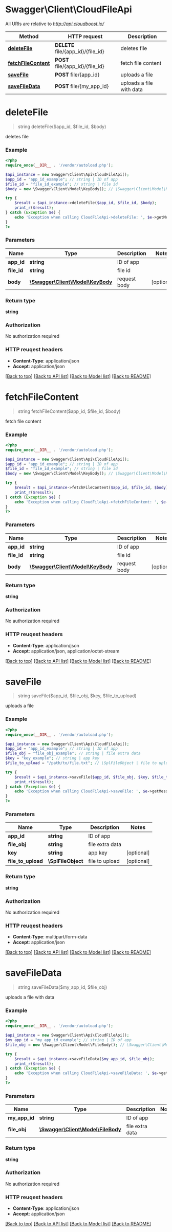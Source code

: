 # Swagger\Client\CloudFileApi

All URIs are relative to *http://api.cloudboost.io/*

Method | HTTP request | Description
------------- | ------------- | -------------
[**deleteFile**](CloudFileApi.md#deleteFile) | **DELETE** file/{app_id}/{file_id} | deletes file
[**fetchFileContent**](CloudFileApi.md#fetchFileContent) | **POST** file/{app_id}/{file_id} | fetch file content
[**saveFile**](CloudFileApi.md#saveFile) | **POST** file/{app_id} | uploads a file
[**saveFileData**](CloudFileApi.md#saveFileData) | **POST** file/{my_app_id} | uploads a file with data


# **deleteFile**
> string deleteFile($app_id, $file_id, $body)

deletes file



### Example 
```php
<?php
require_once(__DIR__ . '/vendor/autoload.php');

$api_instance = new Swagger\Client\Api\CloudFileApi();
$app_id = "app_id_example"; // string | ID of app
$file_id = "file_id_example"; // string | file id
$body = new \Swagger\Client\Model\KeyBody(); // \Swagger\Client\Model\KeyBody | request body

try { 
    $result = $api_instance->deleteFile($app_id, $file_id, $body);
    print_r($result);
} catch (Exception $e) {
    echo 'Exception when calling CloudFileApi->deleteFile: ', $e->getMessage(), "\n";
}
?>
```

### Parameters

Name | Type | Description  | Notes
------------- | ------------- | ------------- | -------------
 **app_id** | **string**| ID of app | 
 **file_id** | **string**| file id | 
 **body** | [**\Swagger\Client\Model\KeyBody**](\Swagger\Client\Model\KeyBody.md)| request body | [optional] 

### Return type

**string**

### Authorization

No authorization required

### HTTP reuqest headers

 - **Content-Type**: application/json
 - **Accept**: application/json

[[Back to top]](#) [[Back to API list]](../README.md#documentation-for-api-endpoints) [[Back to Model list]](../README.md#documentation-for-models) [[Back to README]](../README.md)

# **fetchFileContent**
> string fetchFileContent($app_id, $file_id, $body)

fetch file content



### Example 
```php
<?php
require_once(__DIR__ . '/vendor/autoload.php');

$api_instance = new Swagger\Client\Api\CloudFileApi();
$app_id = "app_id_example"; // string | ID of app
$file_id = "file_id_example"; // string | file id
$body = new \Swagger\Client\Model\KeyBody(); // \Swagger\Client\Model\KeyBody | request body

try { 
    $result = $api_instance->fetchFileContent($app_id, $file_id, $body);
    print_r($result);
} catch (Exception $e) {
    echo 'Exception when calling CloudFileApi->fetchFileContent: ', $e->getMessage(), "\n";
}
?>
```

### Parameters

Name | Type | Description  | Notes
------------- | ------------- | ------------- | -------------
 **app_id** | **string**| ID of app | 
 **file_id** | **string**| file id | 
 **body** | [**\Swagger\Client\Model\KeyBody**](\Swagger\Client\Model\KeyBody.md)| request body | [optional] 

### Return type

**string**

### Authorization

No authorization required

### HTTP reuqest headers

 - **Content-Type**: application/json
 - **Accept**: application/json, application/octet-stream

[[Back to top]](#) [[Back to API list]](../README.md#documentation-for-api-endpoints) [[Back to Model list]](../README.md#documentation-for-models) [[Back to README]](../README.md)

# **saveFile**
> string saveFile($app_id, $file_obj, $key, $file_to_upload)

uploads a file



### Example 
```php
<?php
require_once(__DIR__ . '/vendor/autoload.php');

$api_instance = new Swagger\Client\Api\CloudFileApi();
$app_id = "app_id_example"; // string | ID of app
$file_obj = "file_obj_example"; // string | file extra data
$key = "key_example"; // string | app key
$file_to_upload = "/path/to/file.txt"; // \SplFileObject | file to upload

try { 
    $result = $api_instance->saveFile($app_id, $file_obj, $key, $file_to_upload);
    print_r($result);
} catch (Exception $e) {
    echo 'Exception when calling CloudFileApi->saveFile: ', $e->getMessage(), "\n";
}
?>
```

### Parameters

Name | Type | Description  | Notes
------------- | ------------- | ------------- | -------------
 **app_id** | **string**| ID of app | 
 **file_obj** | **string**| file extra data | 
 **key** | **string**| app key | [optional] 
 **file_to_upload** | **\SplFileObject**| file to upload | [optional] 

### Return type

**string**

### Authorization

No authorization required

### HTTP reuqest headers

 - **Content-Type**: multipart/form-data
 - **Accept**: application/json

[[Back to top]](#) [[Back to API list]](../README.md#documentation-for-api-endpoints) [[Back to Model list]](../README.md#documentation-for-models) [[Back to README]](../README.md)

# **saveFileData**
> string saveFileData($my_app_id, $file_obj)

uploads a file with data



### Example 
```php
<?php
require_once(__DIR__ . '/vendor/autoload.php');

$api_instance = new Swagger\Client\Api\CloudFileApi();
$my_app_id = "my_app_id_example"; // string | ID of app
$file_obj = new \Swagger\Client\Model\FileBody(); // \Swagger\Client\Model\FileBody | file extra data

try { 
    $result = $api_instance->saveFileData($my_app_id, $file_obj);
    print_r($result);
} catch (Exception $e) {
    echo 'Exception when calling CloudFileApi->saveFileData: ', $e->getMessage(), "\n";
}
?>
```

### Parameters

Name | Type | Description  | Notes
------------- | ------------- | ------------- | -------------
 **my_app_id** | **string**| ID of app | 
 **file_obj** | [**\Swagger\Client\Model\FileBody**](\Swagger\Client\Model\FileBody.md)| file extra data | 

### Return type

**string**

### Authorization

No authorization required

### HTTP reuqest headers

 - **Content-Type**: application/json
 - **Accept**: application/json

[[Back to top]](#) [[Back to API list]](../README.md#documentation-for-api-endpoints) [[Back to Model list]](../README.md#documentation-for-models) [[Back to README]](../README.md)

